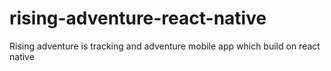 # rising-adventure-react-native
Rising adventure is tracking and adventure mobile app which build on react native
